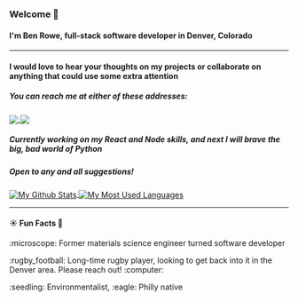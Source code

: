### Welcome 👋


#### I'm Ben Rowe, full-stack software developer in Denver, Colorado

----

#### I would love to hear your thoughts on my projects or collaborate on anything that could use some extra attention 

##### You can reach me at either of these addresses:
<a href='mailto:browe495@gmail.com?subject=[Github]' >
    <img  align='center' src='https://img.shields.io/badge/Gmail-D14836?style=for-the-badge&logo=gmail&logoColor=white' />
</a>
<a href='http://www.linkedin.com/in/ben-rowe-tech/' >
    <img align='center' src='https://img.shields.io/badge/LinkedIn-0077B5?style=for-the-badge&logo=linkedin&logoColor=white' />
</a>

##### Currently working on my React and Node skills, and next I will brave the big, bad world of Python
##### Open to any and all suggestions!



<a href='https://github.com/anuraghazra/github-readme-stats' >
    <img align='center' src='https://github-readme-stats.vercel.app/api?username=benjamin787&count_private=true&theme=dark&show_icons=true' alt='My Github Stats' />
</a>
<a href='https://github.com/anuraghazra/github-readme-stats'>
    <img align='center' src='https://github-readme-stats.vercel.app/api/top-langs/?username=benjamin787&count_private=true&theme=dark' alt='My Most Used Languages' />
</a>

----

#### :sunny:   Fun Facts   :confetti_ball:
<p>:microscope: Former materials science engineer turned software developer</p>
<p>
    :rugby_football: Long-time rugby player, looking to get back into it in the Denver area. Please reach out! :computer:
</p>
<p>:seedling: Environmentalist, :eagle: Philly native</p>